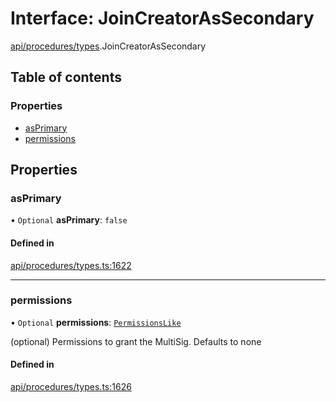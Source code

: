 # Interface: JoinCreatorAsSecondary

[api/procedures/types](../wiki/api.procedures.types).JoinCreatorAsSecondary

## Table of contents

### Properties

- [asPrimary](../wiki/api.procedures.types.JoinCreatorAsSecondary#asprimary)
- [permissions](../wiki/api.procedures.types.JoinCreatorAsSecondary#permissions)

## Properties

### asPrimary

• `Optional` **asPrimary**: ``false``

#### Defined in

[api/procedures/types.ts:1622](https://github.com/PolymeshAssociation/polymesh-sdk/blob/88db4a91/src/api/procedures/types.ts#L1622)

___

### permissions

• `Optional` **permissions**: [`PermissionsLike`](../wiki/api.entities.types#permissionslike)

(optional) Permissions to grant the MultiSig. Defaults to none

#### Defined in

[api/procedures/types.ts:1626](https://github.com/PolymeshAssociation/polymesh-sdk/blob/88db4a91/src/api/procedures/types.ts#L1626)
